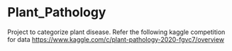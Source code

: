 # Plant_Pathology
Project to categorize plant disease.
Refer the following kaggle competition for data
https://www.kaggle.com/c/plant-pathology-2020-fgvc7/overview

